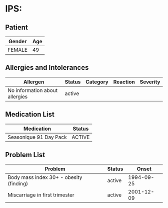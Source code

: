 # IPS:

## Patient

|Gender|Age|
|---|---|
|FEMALE|49|

## Allergies and Intolerances

|Allergen|Status|Category|Reaction|Severity|
|---|---|---|---|---|
|No information about allergies|active||||

## Medication List

|Medication|Status|
|---|---|
|Seasonique 91 Day Pack|ACTIVE|

## Problem List

|Problem|Status|Onset|
|---|---|---|
|Body mass index 30+ - obesity (finding)|active|1994-09-25|
|Miscarriage in first trimester|active|2001-12-09|
